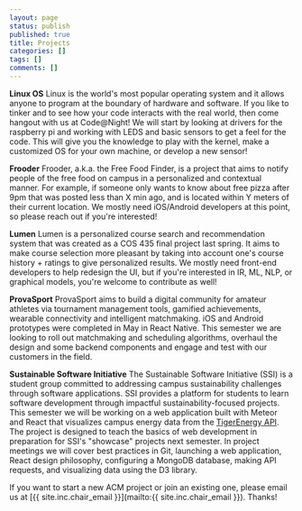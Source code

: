 ```yaml
---
layout: page
status: publish
published: true
title: Projects
categories: []
tags: []
comments: []
---
```

**Linux OS**
Linux is the world's most popular operating system and it allows anyone to program at the boundary of hardware and software. If you like to tinker and to see how your code interacts with the real world, then come hangout with us at Code@Night! We will start by looking at drivers for the raspberry pi and working with LEDS and basic sensors to get a feel for the code. This will give you the knowledge to play with the kernel, make a customized OS for your own machine, or develop a new sensor!

**Frooder**
Frooder, a.k.a. the Free Food Finder, is a project that aims to notify people of the free food on campus in a personalized and contextual manner. For example, if someone only wants to know about free pizza after 9pm that was posted less than X min ago, and is located within Y meters of their current location. We mostly need iOS/Android developers at this point, so please reach out if you're interested!

**Lumen**
Lumen is a personalized course search and recommendation system that was created as a COS 435 final project last spring. It aims to make course selection more pleasant by taking into account one's course history + ratings to give personalized results. We mostly need front-end developers to help redesign the UI, but if you're interested in IR, ML, NLP, or graphical models, you're welcome to contribute as well!

**ProvaSport**
ProvaSport aims to build a digital community for amateur athletes via tournament management tools, gamified achievements, wearable connectivity and intelligent matchmaking. iOS and Android prototypes were completed in May in React Native. This semester we are looking to roll out matchmaking and scheduling algorithms, overhaul the design and some backend components and engage and test with our customers in the field.

**Sustainable Software Initiative**
The Sustainable Software Initiative (SSI) is a student group committed to addressing campus sustainability challenges through software applications. SSI provides a platform for students to learn software development through impactful sustainability-focused projects. This semester we will be working on a web application built with Meteor and React that visualizes campus energy data from the [TigerEnergy API](https://tiger-energy.appspot.com/data-download?mc_cid=99b18771f0&mc_eid=36b14276ee). The project is designed to teach the basics of web development in preparation for SSI's "showcase" projects next semester. In project meetings we will cover best practices in Git, launching a web application, React design philosophy, configuring a MongoDB database, making API requests, and visualizing data using the D3 library.

If you want to start a new ACM project or join an existing one, please email us at [{{ site.inc.chair_email }}](mailto:{{ site.inc.chair_email }}). Thanks!
